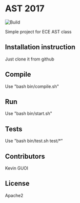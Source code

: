 # AST 2017

![Build](https://travis-ci.org/bt57100/AST-TP1-NodeJS-Basics.svg?branch=master)

Simple project for ECE AST class

## Installation instruction

Just clone it from github

## Compile

Use "bash bin/compile.sh"

## Run

Use "bash bin/start.sh"

## Tests

Use "bash bin/test.sh test/*"

## Contributors

Kevin GUOI

## License

Apache2
